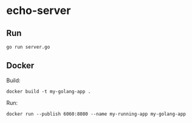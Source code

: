 # echo-server

## Run
```
go run server.go
```

## Docker
Build:

```
docker build -t my-golang-app .
```

Run:

```
docker run --publish 6060:8080 --name my-running-app my-golang-app
```
